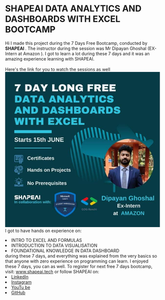 # SHAPEAI DATA ANALYTICS AND DASHBOARDS WITH EXCEL BOOTCAMP
Hi I made this project during the 7 Days Free Bootcamp, conducted by <b> SHAPEAI
</b>.
The instructor during the session was Mr Dipayan Ghoshal  (EX-Intern at Amazon ). I got to
learn a lot during these 7 days and it was an amazing experience learning with SHAPEAI.
<br><br>Here's the link for you to watch the sessions as well<br>
<a href="https://youtu.be/sI8xsYqVe64"> <img src="https://github.com/Freaklearner007/data-analytical/blob/main/WhatsApp%20Image%202021-06-22%20at%2022.32.46%20(1).jpeg"> </a>
<br>I got to have hands on experience on:
<li> INTRO TO EXCEL AND FORMULAS
<li>INTRODUCTION TO DATA VISUALISATION
<li>FOUNDATIONAL KNOWLEDGE IN DATA DASHBOARD
<br>during these 7 days, and everything was explained from the very basics so that
anyone with zero experience on programming can learn.
I enjoyed these 7 days, you can as well. To register for next free 7 days bootcamp, visit:
<a href="https://www.shapeai.tech"> www.shapeai.tech</a>
or follow SHAPEAI on:
<li><a href=
"https://in.linkedin.com/company/shapeai">LinkedIn</a>
<li><a href=
"https://www.instagram.com/shape.ai/?hl=en">Instagram</a>
<li><a
href=
"https://www.youtube.com/channel/UCTUvDLTW9meuDXWcbmISPdA">YouTu
be</a>
<li><a href=
"https://github.com/shapeai">GitHub</a>
